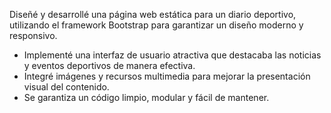  Diseñé y desarrollé una página web estática para un diario deportivo, utilizando el framework Bootstrap para garantizar un diseño moderno y responsivo.
- Implementé una interfaz de usuario atractiva que destacaba las noticias y eventos deportivos de manera efectiva.
- Integré imágenes y recursos multimedia para mejorar la presentación visual del contenido.
- Se garantiza un código limpio, modular y fácil de mantener.
